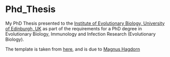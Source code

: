 # Phd_Thesis
My PhD Thesis presented to the [Institute of Evolutionary Biology, University of Edinburgh, UK](http://www.ed.ac.uk/biology/evolutionary-biology) as part of the requirements for a PhD degree in Evolutionary Biology, Immunology and Infection Research (Evolutionary Biology).

The template is taken from [here](http://www.ed.ac.uk/geosciences/intranet/it/faq/latexthesis), and is due to [Magnus Hagdorn](https://www.geos.ed.ac.uk/homes/mhagdorn/)
